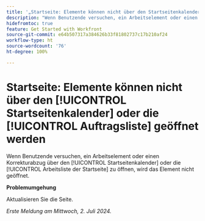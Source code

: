 ```yaml
---
title: '„Startseite: Elemente können nicht über den Startseitenkalender oder die Auftragsliste geöffnet werden.“'
description: "Wenn Benutzende versuchen, ein Arbeitselement oder einen Korrekturabzug über den Startseitenkalender oder die Arbeitsliste der Startseite zu öffnen, wird das Element nicht geöffnet."
hidefromtoc: true
feature: Get Started with Workfront
source-git-commit: e64b507317a384626b33f81802737c17b210af24
workflow-type: ht
source-wordcount: '76'
ht-degree: 100%

---
```



# Startseite: Elemente können nicht über den [!UICONTROL Startseitenkalender] oder die [!UICONTROL Auftragsliste] geöffnet werden

Wenn Benutzende versuchen, ein Arbeitselement oder einen Korrekturabzug über den [!UICONTROL Startseitenkalender] oder die [!UICONTROL Arbeitsliste der Startseite] zu öffnen, wird das Element nicht geöffnet.

**Problemumgehung**

Aktualisieren Sie die Seite.

_Erste Meldung am Mittwoch, 2. Juli 2024._
